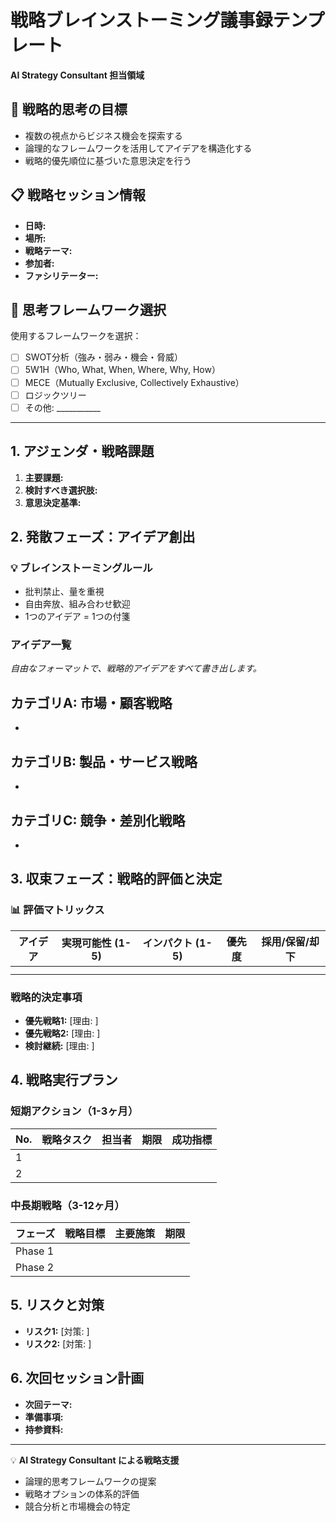 # 戦略ブレインストーミング議事録テンプレート
**AI Strategy Consultant 担当領域**

## 🎯 戦略的思考の目標
- 複数の視点からビジネス機会を探索する
- 論理的なフレームワークを活用してアイデアを構造化する
- 戦略的優先順位に基づいた意思決定を行う

## 📋 戦略セッション情報
- **日時:**
- **場所:**
- **戦略テーマ:**
- **参加者:**
- **ファシリテーター:**

## 🧠 思考フレームワーク選択
使用するフレームワークを選択：
- [ ] SWOT分析（強み・弱み・機会・脅威）
- [ ] 5W1H（Who, What, When, Where, Why, How）
- [ ] MECE（Mutually Exclusive, Collectively Exhaustive）
- [ ] ロジックツリー
- [ ] その他: ___________

---

## 1. アジェンダ・戦略課題
1. **主要課題:** 
2. **検討すべき選択肢:** 
3. **意思決定基準:** 

## 2. 発散フェーズ：アイデア創出

### 💡 ブレインストーミングルール
- 批判禁止、量を重視
- 自由奔放、組み合わせ歓迎
- 1つのアイデア = 1つの付箋

### アイデア一覧
*自由なフォーマットで、戦略的アイデアをすべて書き出します。*

**カテゴリA: 市場・顧客戦略**
- 
- 

**カテゴリB: 製品・サービス戦略**
- 
- 

**カテゴリC: 競争・差別化戦略**
- 
- 

## 3. 収束フェーズ：戦略的評価と決定

### 📊 評価マトリックス
| アイデア | 実現可能性 (1-5) | インパクト (1-5) | 優先度 | 採用/保留/却下 |
|---------|----------------|-----------------|-------|---------------|
| | | | | |
| | | | | |

### 戦略的決定事項
- **優先戦略1:** [理由: ]
- **優先戦略2:** [理由: ]
- **検討継続:** [理由: ]

## 4. 戦略実行プラン

### 短期アクション（1-3ヶ月）
| No. | 戦略タスク | 担当者 | 期限 | 成功指標 |
| :-- | :-------- | :---- | :-- | :------ |
| 1 | | | | |
| 2 | | | | |

### 中長期戦略（3-12ヶ月）
| フェーズ | 戦略目標 | 主要施策 | 期限 |
|---------|----------|---------|------|
| Phase 1 | | | |
| Phase 2 | | | |

## 5. リスクと対策
- **リスク1:** [対策: ]
- **リスク2:** [対策: ]

## 6. 次回セッション計画
- **次回テーマ:**
- **準備事項:**
- **持参資料:**

---
💡 **AI Strategy Consultant による戦略支援**
- 論理的思考フレームワークの提案
- 戦略オプションの体系的評価
- 競合分析と市場機会の特定
